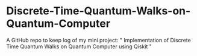 # Discrete-Time-Quantum-Walks-on-Quantum-Computer
A GitHub repo to keep log of my mini project: " Implementation of Discrete Time Quantum Walks on Quantum Computer using Qiskit "
